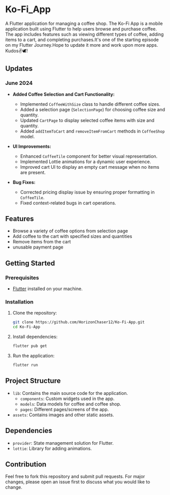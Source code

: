 # Ko-Fi_App

A Flutter application for managing a coffee shop.
The Ko-Fi App is a mobile application built using Flutter to help users browse and purchase coffee. The app includes features such as viewing different types of coffee, adding items to a cart, and completing purchases.It's one of the starting episode on my Flutter Journey.Hope to update it more and work upon more apps.
Kudos✌️🕊️! 


## Updates

### June 2024

- **Added Coffee Selection and Cart Functionality:**
  - Implemented `CoffeeWithSize` class to handle different coffee sizes.
  - Added a selection page (`SelectionPage`) for choosing coffee size and quantity.
  - Updated `CartPage` to display selected coffee items with size and quantity.
  - Added `addItemToCart` and `removeItemFromCart` methods in `CoffeeShop` model.

- **UI Improvements:**
  - Enhanced `CoffeeTile` component for better visual representation.
  - Implemented Lottie animations for a dynamic user experience.
  - Improved cart UI to display an empty cart message when no items are present.

- **Bug Fixes:**
  - Corrected pricing display issue by ensuring proper formatting in `CoffeeTile`.
  - Fixed context-related bugs in cart operations.


## Features

- Browse a variety of coffee options from selection page
- Add coffee to the cart with specified sizes and quantities
- Remove items from the cart
- unusable payment page

## Getting Started

### Prerequisites

- [Flutter](https://flutter.dev/docs/get-started/install) installed on your machine.

### Installation

1. Clone the repository:
    ```sh
    git clone https://github.com/HorizonChaser12/Ko-Fi-App.git
    cd Ko-Fi-App
    ```

2. Install dependencies:
    ```sh
    flutter pub get
    ```

3. Run the application:
    ```sh
    flutter run
    ```

## Project Structure

- `lib`: Contains the main source code for the application.
  - `components`: Custom widgets used in the app.
  - `models`: Data models for coffee and coffee shop.
  - `pages`: Different pages/screens of the app.
- `assets`: Contains images and other static assets.

## Dependencies

- `provider`: State management solution for Flutter.
- `lottie`: Library for adding animations.

## Contribution

Feel free to fork this repository and submit pull requests. For major changes, please open an issue first to discuss what you would like to change.
